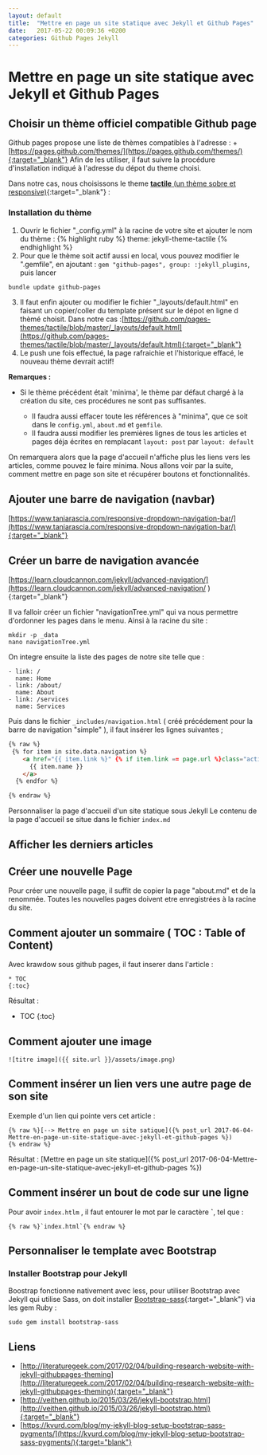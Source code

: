 ```yaml
---
layout: default
title:  "Mettre en page un site statique avec Jekyll et Github Pages"
date:   2017-05-22 00:09:36 +0200
categories: Github Pages Jekyll
---
```


# Mettre en page un site statique avec Jekyll et Github Pages

## Choisir un thème officiel compatible Github page

Github pages propose une liste de thèmes compatibles à l'adresse : 
+[https://pages.github.com/themes/](https://pages.github.com/themes/){:target="_blank"}
Afin de les utiliser, il faut suivre la procédure d'installation indiqué à l'adresse du dépot du theme choisi.

Dans notre cas, nous choisissons le theme [**tactile** (un thème sobre et responsive)](https://github.com/pages-themes/tactile){:target="_blank"} :

### Installation du thème

1. Ouvrir le fichier "_config.yml" à la racine de votre site et ajouter le nom du thème :
{% highlight ruby %}
theme: jekyll-theme-tactile
{% endhighlight %}
2. Pour que le thème soit actif aussi en local, vous pouvez modifier le ".gemfile", en ajoutant : `gem "github-pages", group: :jekyll_plugins`, puis lancer 
```BASH
bundle update github-pages
```
3. Il faut enfin ajouter ou modifier le fichier "_layouts/default.html" en faisant un copier/coller du template présent sur le dépot en ligne d thèmé choisit. 
Dans notre cas :[https://github.com/pages-themes/tactile/blob/master/_layouts/default.html](https://github.com/pages-themes/tactile/blob/master/_layouts/default.html){:target="_blank"}
4. Le push une fois effectué, la page rafraichie et l'historique effacé, le nouveau thème devrait actif!

**Remarques :**

+ Si le thème précédent était 'minima', le thème par défaut chargé à la création du site, ces procédures ne sont pas suffisantes. 

  - Il faudra aussi effacer toute les références à "minima", que ce soit dans le `config.yml`, `about.md` et `gemfile`.
  - Il faudra aussi modifier les premières lignes de tous les articles et pages déja écrites en remplacant `layout: post` par `layout: default`

On remarquera alors que la page d'accueil n'affiche plus les liens vers les articles, comme pouvez le faire minima. Nous allons voir par la suite, comment mettre en page son site et récupérer boutons et fonctionnalités.



## Ajouter une barre de navigation (navbar)

[https://www.taniarascia.com/responsive-dropdown-navigation-bar/](https://www.taniarascia.com/responsive-dropdown-navigation-bar/){:target="_blank"}

## Créer un barre de navigation avancée 

[https://learn.cloudcannon.com/jekyll/advanced-navigation/](https://learn.cloudcannon.com/jekyll/advanced-navigation/
){:target="_blank"}

Il va falloir créer un fichier "navigationTree.yml" qui va nous permettre d'ordonner les pages dans le menu. 
Ainsi à la racine du site :

```
mkdir -p _data
nano navigationTree.yml
```

On integre ensuite la liste des pages de notre site telle que :
```
- link: /
  name: Home
- link: /about/
  name: About
- link: /services
  name: Services
```

Puis dans le fichier `_includes/navigation.html` ( créé précédement pour la barre de navigation "simple" ), il faut insérer les lignes suivantes ;
```HTML
{% raw %}
 {% for item in site.data.navigation %}
    <a href="{{ item.link %}" {% if item.link == page.url %}class="active"{% endif %}>
      {{ item.name }}
    </a>
  {% endfor %}

{% endraw %}
```

Personnaliser la page d'accueil d'un site statique sous Jekyll
Le contenu de la page d'accueil se situe dans le fichier `index.md`


## Afficher les derniers articles

## Créer une nouvelle Page ##
Pour créer une nouvelle page, il suffit de copier la page "about.md" et de la renommée.
Toutes les nouvelles pages doivent etre enregistrées à la racine du site.


## Comment ajouter un sommaire ( TOC : Table of Content) 
Avec krawdow sous github pages, il faut inserer dans l'article : 
```
* TOC
{:toc}
```
Résultat : 

* TOC
{:toc}

## Comment ajouter une image

```
![titre image]({{ site.url }}/assets/image.png)
```
## Comment insérer un lien vers une autre page de son site
Exemple d'un lien qui pointe vers cet article : 
```text
{% raw %}[--> Mettre en page un site satique]({% post_url 2017-06-04-Mettre-en-page-un-site-statique-avec-jekyll-et-github-pages %})
{% endraw %}
```
Résultat : [Mettre en page un site statique]({% post_url 2017-06-04-Mettre-en-page-un-site-statique-avec-jekyll-et-github-pages %})

## Comment insérer un bout de code sur une ligne
Pour avoir `index.htlm` , il faut entourer le mot par le caractère **`**, tel que : 

```text
{% raw %}`index.html`{% endraw %}
``` 


## Personnaliser le template avec Bootstrap

### Installer Bootstrap pour Jekyll
Boostrap fonctionne nativement avec less, pour utiliser Bootstrap avec Jekyll qui utilise Sass, on doit installer [Bootstrap-sass](https://github.com/twbs/bootstrap-sass#a-ruby-on-rails){:target="_blank"} via les gem Ruby : 

```
sudo gem install bootstrap-sass
```


## Liens ## 
+ [http://literaturegeek.com/2017/02/04/building-research-website-with-jekyll-githubpages-theming](http://literaturegeek.com/2017/02/04/building-research-website-with-jekyll-githubpages-theming){:target="_blank"}
+ [http://veithen.github.io/2015/03/26/jekyll-bootstrap.html](http://veithen.github.io/2015/03/26/jekyll-bootstrap.html){:target="_blank"}
+ [https://kvurd.com/blog/my-jekyll-blog-setup-bootstrap-sass-pygments/](https://kvurd.com/blog/my-jekyll-blog-setup-bootstrap-sass-pygments/){:target="blank"}